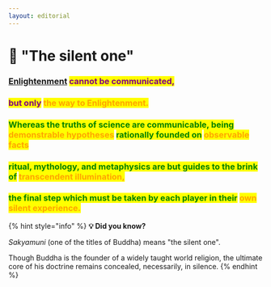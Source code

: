 ```yaml
---
layout: editorial
---
```


# 🪷 "The silent one"

### [Enlightenment](../../manifesting/bliss/enlightenment.md) <mark style="color:purple;">cannot be communicated,</mark>&#x20;

### <mark style="color:purple;">but only</mark> <mark style="color:orange;">the way to Enlightenment.</mark>



### <mark style="color:green;">Whereas the truths of science are communicable, being</mark> <mark style="color:orange;">demonstrable hypotheses</mark> <mark style="color:green;">rationally founded on</mark> <mark style="color:orange;">observable facts</mark>

### <mark style="color:green;">ritual, mythology, and metaphysics are but guides to the brink of</mark> <mark style="color:orange;">transcendent illumination,</mark>&#x20;

### <mark style="color:green;">the final step which must be taken by each player in their</mark> <mark style="color:orange;">own silent experience.</mark>



{% hint style="info" %}
**💡 Did you know?**

_Sakyamuni_ (one of the titles of Buddha) means "the silent one".

Though Buddha is the founder of a widely taught world religion, the ultimate core of his doctrine remains concealed, necessarily, in silence.
{% endhint %}

